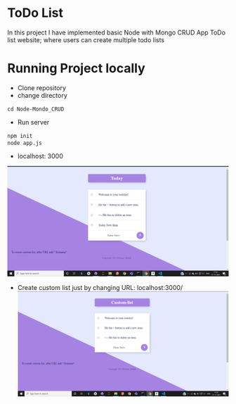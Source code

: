 # ToDo List
In this project I have implemented basic Node with Mongo CRUD App ToDo list website; where users can create multiple todo lists

# Running Project locally
- Clone repository
- change directory
```terminal
cd Node-Mondo_CRUD
```
- Run server
```terminal
npm init
node app.js
```
- localhost: 3000

![alt text](https://github.com/PratyayMallik1006/Node-Mongo-CRUD/blob/main/screenshots/Today-list.PNG?raw=true)

- Create custom list just by changing URL: localhost:3000/<custom-list-name>
![alt text](https://github.com/PratyayMallik1006/Node-Mongo-CRUD/blob/main/screenshots/custom-list.PNG?raw=true)

